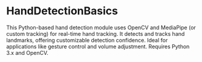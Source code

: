 # HandDetectionBasics
This Python-based hand detection module uses OpenCV and MediaPipe (or custom tracking) for real-time hand tracking. It detects and tracks hand landmarks, offering customizable detection confidence. Ideal for applications like gesture control and volume adjustment. Requires Python 3.x and OpenCV.
